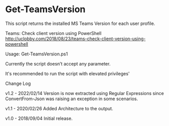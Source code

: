 # Get-TeamsVersion
This script returns the installed MS Teams Version for each user profile.

Teams: Check client version using PowerShell
http://uclobby.com/2018/08/23/teams-check-client-version-using-powershell

Usage:
Get-TeamsVersion.ps1

Currently the script doesn’t accept any parameter.

It's recommended to run the script with elevated privileges' 

Change Log

v1.2 - 2022/02/14
        Version is now extracted using Regular Expressions since ConvertFrom-Json was raising an exception in some scenarios.

v1.1 - 2020/02/26
        Added Architecture to the output.

v1.0 - 2018/09/04
        Initial release.
